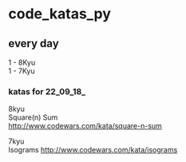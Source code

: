 # code_katas_py


## every day
 1 - 8Kyu  
 1 - 7Kyu
  
### katas for 22_09_18_  
 
 8kyu  
 Square(n) Sum  
 http://www.codewars.com/kata/square-n-sum  
 
 7kyu  
 Isograms 
 http://www.codewars.com/kata/isograms  
 
